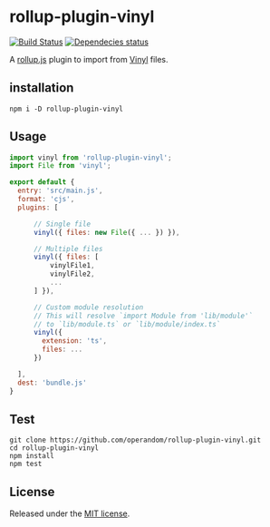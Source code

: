 rollup-plugin-vinyl
===================

[![Build Status](https://travis-ci.org/operandom/rollup-plugin-vinyl.svg)](https://travis-ci.org/operandom/rollup-plugin-vinyl) [![Dependecies status](https://david-dm.org/operandom/rollup-plugin-vinyl.svg)](https://david-dm.org/username/repo.svg)

A [rollup.js](http://rollupjs.org) plugin to import from [Vinyl](https://github.com/gulpjs/vinyl) files.

installation
------------

```Shell
npm i -D rollup-plugin-vinyl
```


Usage
-----

```javascript
import vinyl from 'rollup-plugin-vinyl';
import File from 'vinyl';

export default {
  entry: 'src/main.js',
  format: 'cjs',
  plugins: [

      // Single file
      vinyl({ files: new File({ ... }) }),

      // Multiple files
      vinyl({ files: [
          vinylFile1,
          vinylFile2,
          ...
      ] }),

      // Custom module resolution
      // This will resolve `import Module from 'lib/module'`
      // to `lib/module.ts` or `lib/module/index.ts`
      vinyl({
        extension: 'ts',
        files: ...
      })

  ],
  dest: 'bundle.js'
}
```

Test
----
```Shell
git clone https://github.com/operandom/rollup-plugin-vinyl.git
cd rollup-plugin-vinyl
npm install
npm test
```

License
-------

Released under the [MIT license](LICENSE.md).
